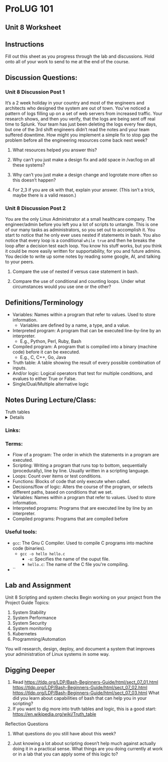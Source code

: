 # ProLUG 101
## Unit 8 Worksheet
## Instructions
Fill out this sheet as you progress through the lab and discussions. Hold onto all of your work to send to me at the end of the course.
## Discussion Questions:
### Unit 8 Discussion Post 1
It’s a 2 week holiday in your country and most of the engineers and architects who designed the system are out of town. You’ve noticed a pattern of logs filling up on a set of web servers from increased traffic. Your research shows, and then you verify, that the logs are being sent off real time to Splunk. Your team has just been deleting the logs every few days, but one of the 3rd shift engineers didn’t read the notes and your team suffered downtime. How might you implement a simple fix to stop gap the problem before all the engineering resources come back next week?

1.	What resources helped you answer this?

2.	Why can’t you just make a design fix and add space in /var/log on all these systems?

3.	Why can’t you just make a design change and logrotate more often so this doesn’t happen?

4.	For 2,3 if you are ok with that, explain your answer. (This isn’t a trick, maybe there is a valid reason.)

### Unit 8 Discussion Post 2
You are the only Linux Administrator at a small healthcare company. The engineer/admin before you left you a lot of scripts to untangle. This is one of our many tasks as administrators, so you set out to accomplish it. You start to notice that he only ever uses nested if statements in bash. You also notice that every loop is a conditional `while true` and then he breaks the loop after a decision test each loop. You know his stuff works, but you think it could be more easily written for supportability, for you and future admins. You decide to write up some notes by reading some google, AI, and talking to your peers.

1.	Compare the use of nested if versus case statement in bash.

2.	Compare the use of conditional and counting loops. Under what circumstances would you use one or the other?


## Definitions/Terminology
* Variables: Names within a program that refer to values. Used to store information. 
    * Variables are defined by a name, a type, and a value.  
* Interpreted program: A program that can be executed line-by-line by an interpreter.
    * E.g., Python, Perl, Ruby, Bash
* Compiled program: A program that is compiled into a binary (machine code) before it
  can be executed.
    * E.g., C, C++, Go, Java
* Truth table: A table showing the result of every possible combination of inputs.  
* And/or logic: Logical operators that test for multiple conditions, and evalues to
  either True or False.  
* Single/Dual/Multiple alternative logic



## Notes During Lecture/Class:

<summary>
Truth tables
</summary>
<details>

|  and  | T | F  
|   -   | - | -
| **T** | T | F
| **F** | F | F

|or | T | F
| - | - |-
| **T** | T | T
| **F** | T | F

|  xor  | T | F
| - | - | -
| **T** | F | T
| **F** | T | F

</details>


### Links:

### Terms:

* Flow of a program: The order in which the statements in a program are executed.  
* Scripting: Writing a program that runs top to bottom, sequentially (procedurally),
  line by line. Usually written in a scripting language.  
* Loops: Count over items or test conditions.  
* Functions: Blocks of code that only execute when called.  
* Decisions/flow of logic: Alters the course of the program, or selects different paths, based on conditions that we set.
* Variables: Names within a program that refer to values. Used to store information.  
* Interpreted programs: Programs that are executed line by line by an interpreter.  
* Compiled programs: Programs that are compiled before


### Useful tools:
* `gcc`: The Gnu C Compiler. Used to compile C programs into machine code (binaries).  
    * `gcc -o hello hello.c`
        * `-o`: Specifies the name of the ouput file.  
        * `hello.c`: The name of the C file you're compiling.  
* ``

## Lab and Assignment
Unit 8 Scripting and system checks
Begin working on your project from the Project Guide
		Topics:
1.	System Stability
2.	System Performance
3.	System Security
4.	System monitoring
5.	Kubernetes
6.	Programming/Automation

You will research, design, deploy, and document a system that improves your administration of Linux systems in some way.

## Digging Deeper
1.	Read https://tldp.org/LDP/Bash-Beginners-Guide/html/sect_07_01.html
https://tldp.org/LDP/Bash-Beginners-Guide/html/sect_07_02.html
https://tldp.org/LDP/Bash-Beginners-Guide/html/sect_07_03.html
What did you learn about capabilities of bash that can help you in your scripting?
2.	If you want to dig more into truth tables and logic, this is a good start: https://en.wikipedia.org/wiki/Truth_table

Reflection Questions
1.	What questions do you still have about this week?


2.	Just knowing a lot about scripting doesn’t help much against actually doing it in a practical sense. What things are you doing currently at work or in a lab that you can apply some of this logic to?




